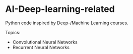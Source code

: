 # AI-Deep-learning-related
Python code inspired by Deep-/Machine Learning courses. 

Topics:
- Convolutional Neural Networks
- Recurrent Neural Networks
